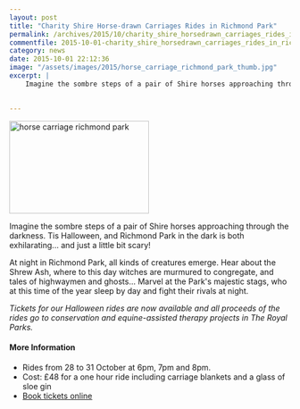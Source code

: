 ```yaml
---
layout: post
title: "Charity Shire Horse-drawn Carriages Rides in Richmond Park"
permalink: /archives/2015/10/charity_shire_horsedrawn_carriages_rides_in_richmo.html
commentfile: 2015-10-01-charity_shire_horsedrawn_carriages_rides_in_richmo
category: news
date: 2015-10-01 22:12:36
image: "/assets/images/2015/horse_carriage_richmond_park_thumb.jpg"
excerpt: |
    Imagine the sombre steps of a pair of Shire horses approaching through the darkness. Tis Halloween, and Richmond Park in the dark is both exhilarating... and just a little bit scary!
    

---
```


<a href="/assets/images/2015/horse_carriage_richmond_park.jpg" title="See larger version of - horse carriage richmond park"><img src="/assets/images/2015/horse_carriage_richmond_park_thumb.jpg" width="250" height="166" alt="horse carriage richmond park" class="photo right" /></a>

Imagine the sombre steps of a pair of Shire horses approaching through the darkness. Tis Halloween, and Richmond Park in the dark is both exhilarating... and just a little bit scary!

At night in Richmond Park, all kinds of creatures emerge. Hear about the Shrew Ash, where to this day witches are murmured to congregate, and tales of highwaymen and ghosts... Marvel at the Park's majestic stags, who at this time of the year sleep by day and fight their rivals at night.

*Tickets for our Halloween rides are now available and all proceeds of the rides go to conservation and equine-assisted therapy projects in The Royal Parks.*

#### More Information

-   Rides from 28 to 31 October at 6pm, 7pm and 8pm.
-   Cost: £48 for a one hour ride including carriage blankets and a glass of sloe gin
-   [Book tickets online](http://www.supporttheroyalparks.org/events/events_in_hyde_park/filter/horse+rides)
